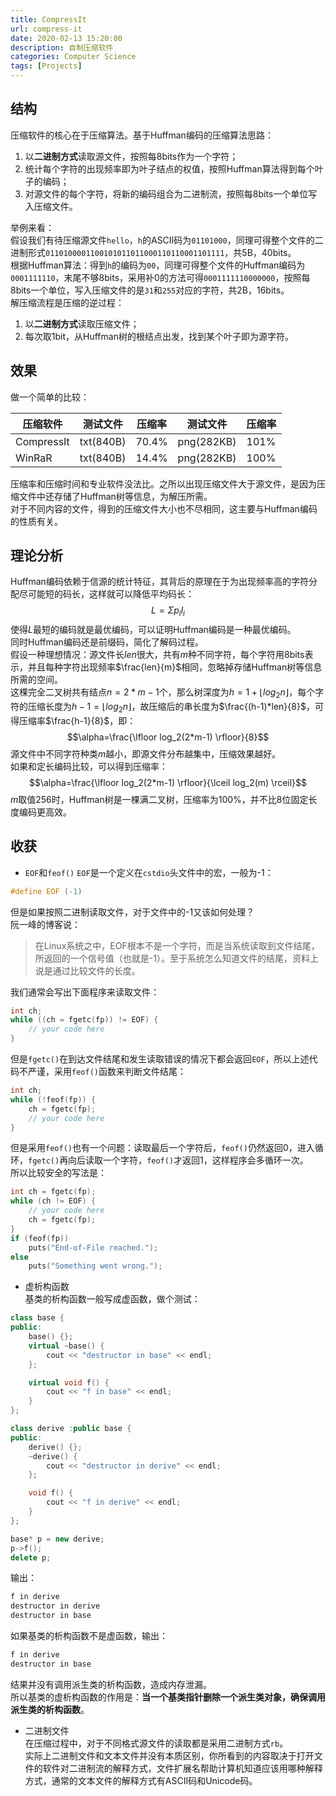 ```yaml
---
title: CompressIt
url: compress-it
date: 2020-02-13 15:20:00
description: 自制压缩软件
categories: Computer Science
tags: [Projects]
---
```


## 结构
压缩软件的核心在于压缩算法。基于Huffman编码的压缩算法思路：

 1. 以**二进制方式**读取源文件，按照每8bits作为一个字符；
 2. 统计每个字符的出现频率即为叶子结点的权值，按照Huffman算法得到每个叶子的编码；
 3. 对源文件的每个字符，将新的编码组合为二进制流，按照每8bits一个单位写入压缩文件。

举例来看：  
假设我们有待压缩源文件`hello`，`h`的ASCII码为`01101000`，同理可得整个文件的二进制形式`0110100001100101011011000110110001101111`，共5B，40bits。  
根据Huffman算法：得到`h`的编码为`00`，同理可得整个文件的Huffman编码为`0001111110`，末尾不够8bits，采用补0的方法可得`0001111110000000`，按照每8bits一个单位，写入压缩文件的是`31`和`255`对应的字符，共2B，16bits。  
解压缩流程是压缩的逆过程：

 1. 以**二进制方式**读取压缩文件；
 2. 每次取1bit，从Huffman树的根结点出发，找到某个叶子即为源字符。

## 效果
做一个简单的比较：

|压缩软件|测试文件|压缩率|测试文件|压缩率|
|--|--|--|--|--|
|CompressIt|txt(840B)|70.4%|png(282KB)|101%|
|WinRaR|txt(840B)|14.4%|png(282KB)|100%|

压缩率和压缩时间和专业软件没法比。之所以出现压缩文件大于源文件，是因为压缩文件中还存储了Huffman树等信息，为解压所需。  
对于不同内容的文件，得到的压缩文件大小也不尽相同，这主要与Huffman编码的性质有关。

## 理论分析
Huffman编码依赖于信源的统计特征，其背后的原理在于为出现频率高的字符分配尽可能短的码长，这样就可以降低平均码长：
$$L=\Sigma p_il_i$$
使得$L$最短的编码就是最优编码，可以证明Huffman编码是一种最优编码。  
同时Huffman编码还是前缀码，简化了解码过程。  
假设一种理想情况：源文件长$len$很大，共有$m$种不同字符，每个字符用8bits表示，并且每种字符出现频率$\frac{len}{m}$相同，忽略掉存储Huffman树等信息所需的空间。  
这棵完全二叉树共有结点$n=2*m-1$个，那么树深度为$h=1+\lfloor log_2n \rfloor$，每个字符的压缩长度为$h-1=\lfloor log_2n \rfloor$，故压缩后的串长度为$\frac{(h-1)*len}{8}$，可得压缩率$\frac{h-1}{8}$，即：
$$\alpha=\frac{\lfloor log_2(2*m-1) \rfloor}{8}$$
源文件中不同字符种类$m$越小，即源文件分布越集中，压缩效果越好。  
如果和定长编码比较，可以得到压缩率：
$$\alpha=\frac{\lfloor log_2(2*m-1) \rfloor}{\lceil log_2(m) \rceil}$$
$m$取值256时，Huffman树是一棵满二叉树，压缩率为100%，并不比8位固定长度编码更高效。

## 收获

 - `EOF`和`feof()`
`EOF`是一个定义在`cstdio`头文件中的宏，一般为-1：

```cpp
#define EOF (-1)
```
但是如果按照二进制读取文件，对于文件中的-1又该如何处理？  
阮一峰的博客说：

> 在Linux系统之中，EOF根本不是一个字符，而是当系统读取到文件结尾，所返回的一个信号值（也就是-1）。至于系统怎么知道文件的结尾，资料上说是通过比较文件的长度。

我们通常会写出下面程序来读取文件：

```cpp
int ch;
while ((ch = fgetc(fp)) != EOF) {
	// your code here
}
```
但是`fgetc()`在到达文件结尾和发生读取错误的情况下都会返回`EOF`，所以上述代码不严谨，采用`feof()`函数来判断文件结尾：

```cpp
int ch;
while (!feof(fp)) {
	ch = fgetc(fp);
	// your code here
}
```
但是采用`feof()`也有一个问题：读取最后一个字符后，`feof()`仍然返回0，进入循环，`fgetc()`再向后读取一个字符，`feof()`才返回1，这样程序会多循环一次。  
所以比较安全的写法是：

```cpp
int ch = fgetc(fp);
while (ch != EOF) {
	// your code here
	ch = fgetc(fp);
}
if (feof(fp))
	puts("End-of-File reached.");
else
	puts("Something went wrong.");
```

 - 虚析构函数  
基类的析构函数一般写成虚函数，做个测试：

```cpp
class base {
public:
	base() {};
	virtual ~base() {
		cout << "destructor in base" << endl;
	};

	virtual void f() {
		cout << "f in base" << endl;
	}
};

class derive :public base {
public:
	derive() {};
	~derive() {
		cout << "destructor in derive" << endl;
	};

	void f() {
		cout << "f in derive" << endl;
	}
};

base* p = new derive;
p->f();
delete p;
```
输出：

```cpp
f in derive
destructor in derive
destructor in base
```
如果基类的析构函数不是虚函数，输出：

```cpp
f in derive
destructor in base
```
结果并没有调用派生类的析构函数，造成内存泄漏。  
所以基类的虚析构函数的作用是：**当一个基类指针删除一个派生类对象，确保调用派生类的析构函数**。
 - 二进制文件  
在压缩过程中，对于不同格式源文件的读取都是采用二进制方式`rb`。  
实际上二进制文件和文本文件并没有本质区别，你所看到的内容取决于打开文件的软件对二进制流的解释方式，文件扩展名帮助计算机知道应该用哪种解释方式，通常的文本文件的解释方式有ASCII码和Unicode码。